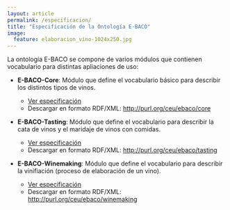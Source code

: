 ```yaml
---
layout: article
permalink: /especificacion/
title: "Especificación de la Ontología E-BACO"
image:
  feature: elaboracion_vino-1024x250.jpg
---
```


La ontología E-BACO se compone de varios módulos que contienen vocabulario para distintas apliaciones de uso:

- **E-BACO-Core**: Módulo que define el vocabulario básico para describir los distintos tipos de vinos.
	- [Ver especificación](/especificacion/ebaco-core.html)
	- Descargar en formato RDF/XML: <http://purl.org/ceu/ebaco/core>

- **E-BACO-Tasting**: Módulo que define el vocabulario para describir la cata de vinos y el maridaje de vinos con comidas. 
	- [Ver especificación](/especificacion/ebaco-tasting.html)
	- Descargar en formato RDF/XML: <http://purl.org/ceu/ebaco/tasting>

- **E-BACO-Winemaking**: Módulo que define el vocabulario para describir la vinifiación (proceso de elaboración de un vino).    
	- [Ver especificación](/especificacion/ebaco-winemaking.html)
	- Descargar en formato RDF/XML: <http://purl.org/ceu/ebaco/winemaking>
